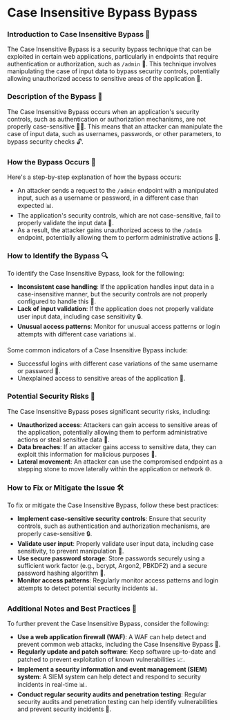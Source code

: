 # Case Insensitive Bypass Bypass

### Introduction to Case Insensitive Bypass 🚪
The Case Insensitive Bypass is a security bypass technique that can be exploited in certain web applications, particularly in endpoints that require authentication or authorization, such as `/admin` 🚫. This technique involves manipulating the case of input data to bypass security controls, potentially allowing unauthorized access to sensitive areas of the application 🤫.

### Description of the Bypass 📝
The Case Insensitive Bypass occurs when an application's security controls, such as authentication or authorization mechanisms, are not properly case-sensitive 🙅‍♂️. This means that an attacker can manipulate the case of input data, such as usernames, passwords, or other parameters, to bypass security checks 🔓.

### How the Bypass Occurs 🤔
Here's a step-by-step explanation of how the bypass occurs:
* An attacker sends a request to the `/admin` endpoint with a manipulated input, such as a username or password, in a different case than expected 📊.
* The application's security controls, which are not case-sensitive, fail to properly validate the input data 🚫.
* As a result, the attacker gains unauthorized access to the `/admin` endpoint, potentially allowing them to perform administrative actions 🚀.

### How to Identify the Bypass 🔍
To identify the Case Insensitive Bypass, look for the following:
* **Inconsistent case handling**: If the application handles input data in a case-insensitive manner, but the security controls are not properly configured to handle this 🤔.
* **Lack of input validation**: If the application does not properly validate user input data, including case sensitivity 🔒.
* **Unusual access patterns**: Monitor for unusual access patterns or login attempts with different case variations 📊.

Some common indicators of a Case Insensitive Bypass include:
* Successful logins with different case variations of the same username or password 🚨.
* Unexplained access to sensitive areas of the application 🚫.

### Potential Security Risks 🚨
The Case Insensitive Bypass poses significant security risks, including:
* **Unauthorized access**: Attackers can gain access to sensitive areas of the application, potentially allowing them to perform administrative actions or steal sensitive data 🚀.
* **Data breaches**: If an attacker gains access to sensitive data, they can exploit this information for malicious purposes 🤫.
* **Lateral movement**: An attacker can use the compromised endpoint as a stepping stone to move laterally within the application or network 🌐.

### How to Fix or Mitigate the Issue 🛠️
To fix or mitigate the Case Insensitive Bypass, follow these best practices:
* **Implement case-sensitive security controls**: Ensure that security controls, such as authentication and authorization mechanisms, are properly case-sensitive 🔒.
* **Validate user input**: Properly validate user input data, including case sensitivity, to prevent manipulation 📝.
* **Use secure password storage**: Store passwords securely using a sufficient work factor (e.g., bcrypt, Argon2, PBKDF2) and a secure password hashing algorithm 🤫.
* **Monitor access patterns**: Regularly monitor access patterns and login attempts to detect potential security incidents 📊.

### Additional Notes and Best Practices 📝
To further prevent the Case Insensitive Bypass, consider the following:
* **Use a web application firewall (WAF)**: A WAF can help detect and prevent common web attacks, including the Case Insensitive Bypass 🚫.
* **Regularly update and patch software**: Keep software up-to-date and patched to prevent exploitation of known vulnerabilities 📈.
* **Implement a security information and event management (SIEM) system**: A SIEM system can help detect and respond to security incidents in real-time 📊.
* **Conduct regular security audits and penetration testing**: Regular security audits and penetration testing can help identify vulnerabilities and prevent security incidents 🚀.